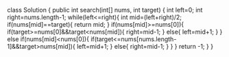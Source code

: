class Solution {
    public int search(int[] nums, int target) {
        int left=0;
        int right=nums.length-1;
        while(left<=right){
            int mid=(left+right)/2;
            if(nums[mid]==target){
                return mid;
            }
            if(nums[mid]>=nums[0]){
                if(target>=nums[0]&&target<nums[mid]){
                    right=mid-1;
                }
                else{
                    left=mid+1;
                }
            }
            else if(nums[mid]<nums[0]){
                if(target<=nums[nums.length-1]&&target>nums[mid]){
                    left=mid+1;
                }
                else{
                    right=mid-1;
                }
            }
        }
        return -1;
    }
}